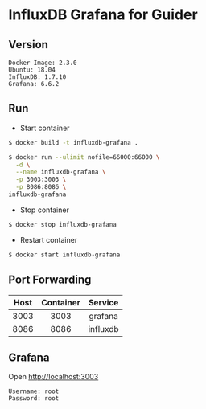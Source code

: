 # InfluxDB Grafana for Guider

## Version
```
Docker Image: 2.3.0
Ubuntu: 18.04
InfluxDB: 1.7.10
Grafana: 6.6.2
```

## Run
* Start container
```sh
$ docker build -t influxdb-grafana .
```
```sh  
$ docker run --ulimit nofile=66000:66000 \
  -d \
  --name influxdb-grafana \
  -p 3003:3003 \
  -p 8086:8086 \
influxdb-grafana
```
  
* Stop container
```sh
$ docker stop influxdb-grafana
```
* Restart container
```sh
$ docker start influxdb-grafana
```

## Port Forwarding
|Host|Container|Service|
|:---:|:---:|:---:|
|3003|3003|grafana|
|8086|8086|influxdb|

## Grafana
Open <http://localhost:3003>
```
Username: root
Password: root
```
